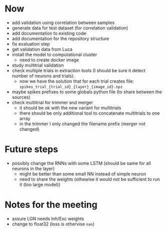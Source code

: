 # Now
- add validation using correlation between samples
- generate data for test dataset (for correlation validation)
- add documentation to existing code
- add documentation for the repository structure
- fix evaluation step
- get validation data from Luca
- install the model to computational cluster
    - need to create docker image
- study multitrial validation
- check multiple trials in extraction tools (I should be sure it detect number of neurons and trials).
    - now we have the solution that for each trial creates file:
        `spikes_trial_{trial_id}_{layer}_{image_id}.npz`
- maybe spikes prefixes to some globals python file (to share between the sources)
- check multitrial for trimmer and merger
    - it should be ok with the new variant for multitrials
    - there should be only additional tool to concatenate multitrials to one array
    - in the trimmer I only changed the filename prefix (merger not changed)

# Future steps
- possibly change the RNNs with some LSTM (should be same for all neurons in the layer)
    - might be better than some small NN instead of simple neuron
    - need to share the weights (othewise it would not be sufficient to run it (too large model))


# Notes for the meeting
- assure LGN needs Inh/Exc weights
- change to float32 (loss is othervise `nan`)